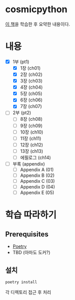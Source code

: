 # cosmicpython

[이 책](https://www.hanbit.co.kr/store/books/look.php?p_code=B9529701010)을 학습한 후 요약한 내용이다.

# 내용

- [x] 1부 (pt1)
    - [x] 1장 (ch01)
    - [x] 2장 (ch02)
    - [x] 3장 (ch03)
    - [x] 4장 (ch04)
    - [x] 5장 (ch05)
    - [x] 6장 (ch06)
    - [x] 7장 (ch07)
- [ ] 2부 (pt2)
    - [ ] 8장 (ch08)
    - [ ] 9장 (ch09)
    - [ ] 10장 (ch10)
    - [ ] 11장 (ch11)
    - [ ] 12장 (ch12)
    - [ ] 13장 (ch13)
    - [ ] 에필로그 (ch14)
- [ ] 부록 (appendix)
    - [ ] Appendix A (01)
    - [ ] Appendix B (02)
    - [ ] Appendix C (03)
    - [ ] Appendix D (04)
    - [ ] Appendix E (05)

# 학습 따라하기

## Prerequisites

- [Poetry](https://python-poetry.org/)
- TBD (아마도 도커?)

## 설치

```shell
poetry install
```

각 디렉토리 접근 후 처리
